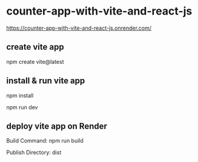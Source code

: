 # counter-app-with-vite-and-react-js
https://counter-app-with-vite-and-react-js.onrender.com/

## create vite app
npm create vite@latest

## install & run vite app
npm install

npm run dev

## deploy vite app on Render
Build Command: npm run build

Publish Directory: dist